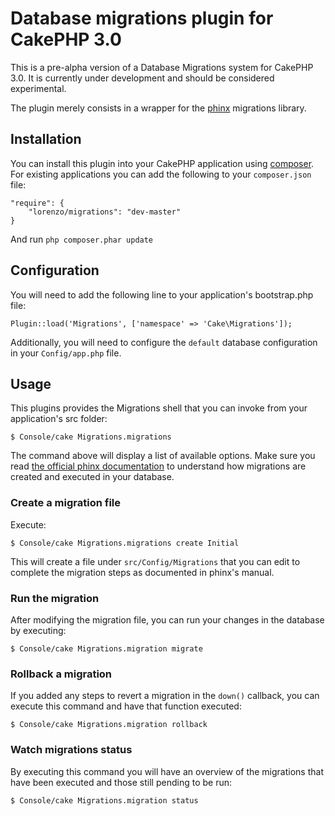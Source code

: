 # Database migrations plugin for CakePHP 3.0

This is a pre-alpha version of a Database Migrations system for CakePHP 3.0.
It is currently under development and should be considered experimental.

The plugin merely consists in a wrapper for the [phinx](http://phinx.org) migrations
library.

## Installation

You can install this plugin into your CakePHP application using
[composer](http://getcomposer.org). For existing applications you can add the
following to your `composer.json` file:

	"require": {
		"lorenzo/migrations": "dev-master"
	}

And run `php composer.phar update`

## Configuration

You will need to add the following line to your application's bootstrap.php file:

	Plugin::load('Migrations', ['namespace' => 'Cake\Migrations']);

Additionally, you will need to configure the `default` database configuration in your `Config/app.php` file.

## Usage

This plugins provides the Migrations shell that you can invoke from your application's src folder:

	$ Console/cake Migrations.migrations

The command above will display a list of available options. Make sure you read
[the official phinx documentation](http://docs.phinx.org/en/latest/migrations.html) to understand how migrations
are created and executed in your database.

### Create a migration file

Execute:

	$ Console/cake Migrations.migrations create Initial

This will create a file under `src/Config/Migrations` that you can edit to complete the migration steps as documented
in phinx's manual.

### Run the migration

After modifying the migration file, you can run your changes in the database by executing:

	$ Console/cake Migrations.migration migrate

### Rollback a migration

If you added any steps to revert a migration in the `down()` callback, you can execute this command
and have that function executed:

	$ Console/cake Migrations.migration rollback

### Watch migrations status

By executing this command you will have an overview of the migrations that have been executed and those
still pending to be run:

	$ Console/cake Migrations.migration status
